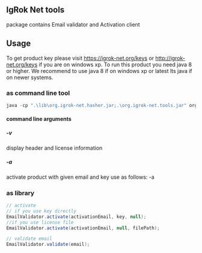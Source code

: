 ## IgRok Net tools

package contains Email validator and Activation client

## Usage

To get product key please visit https://igrok-net.org/keys or http://igrok-net.org/keys if you are on windows xp.
To run this product you need java 8 or higher. We recommend to use java 8 if on windows xp or latest lts java if on newer systems.

### as command line tool
``` powershell
java -cp ".\lib\org.igrok-net.hasher.jar;.\org.igrok-net.tools.jar" org.igrok_net.tools.Main -v -a <activation email> <license code from igrok-net.org> -e <email to validate>
```
#### command line arguments
##### -v
display header and license information
##### -a
activate product with given email and key
use as follows: -a <activation email> <product key>
#####

### as library

``` java
// activate
// if you use key directly
EmailValidator.activate(activationEmail, key, null);
//if you use license file
EmailValidator.activate(activationEmail, null, filePath);

// validate email
EmailValidator.validate(email);
```